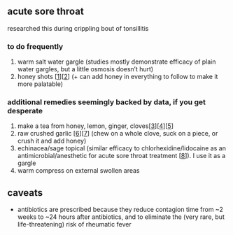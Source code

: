 acute sore throat
-----
researched this during crippling bout of tonsillitis

### to do frequently
1. warm salt water gargle (studies mostly demonstrate efficacy of plain water gargles, but a little osmosis doesn’t hurt)
2. honey shots [[1](https://www.ncbi.nlm.nih.gov/pmc/articles/PMC3609166/)][[2](https://www.ncbi.nlm.nih.gov/pubmed/26050853)] (+ can add honey in everything to follow to make it more palatable)

### additional remedies seemingly backed by data, if you get desperate
1. make a tea from honey, lemon, ginger, cloves[[3](http://www.bioline.org.br/pdf?gm05035)][[4](https://www.ijrap.net/admin/php/uploads/360_pdf.pdf)][[5](https://www.ncbi.nlm.nih.gov/pubmed/8904847)]
2. raw crushed garlic [[6](https://www.ncbi.nlm.nih.gov/pubmed/29109311)][[7](https://www.ncbi.nlm.nih.gov/pubmed/30397374)] (chew on a whole clove, suck on a piece, or crush it and add honey)
3. echinacea/sage topical (similar efficacy to chlorhexidine/lidocaine as an antimicrobial/anesthetic for acute sore throat treatment [[8](https://www.ncbi.nlm.nih.gov/pmc/articles/PMC3351972/)]). I use it as a gargle
4. warm compress on external swollen areas

## caveats
- antibiotics are prescribed because they reduce contagion time from ~2 weeks to ~24 hours after antibiotics, and to eliminate the (very rare, but life-threatening) risk of rheumatic fever
